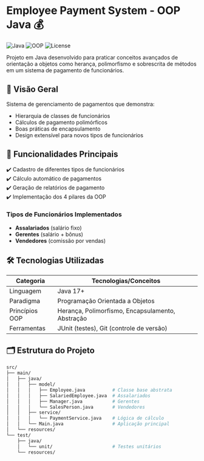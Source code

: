 # Employee Payment System - OOP Java 💰

![Java](https://img.shields.io/badge/Java-17%2B-blue?logo=java)
![OOP](https://img.shields.io/badge/OOP-Implemented-success)
![License](https://img.shields.io/badge/License-MIT-green)

Projeto em Java desenvolvido para praticar conceitos avançados de orientação a objetos como herança, polimorfismo e sobrescrita de métodos em um sistema de pagamento de funcionários.

## 📌 Visão Geral

Sistema de gerenciamento de pagamentos que demonstra:
- Hierarquia de classes de funcionários
- Cálculos de pagamento polimórficos
- Boas práticas de encapsulamento
- Design extensível para novos tipos de funcionários

## 🚀 Funcionalidades Principais

✔️ Cadastro de diferentes tipos de funcionários  
✔️ Cálculo automático de pagamentos  
✔️ Geração de relatórios de pagamento  
✔️ Implementação dos 4 pilares da OOP  

### Tipos de Funcionários Implementados
- **Assalariados** (salário fixo)
- **Gerentes** (salário + bônus)
- **Vendedores** (comissão por vendas)

## 🛠️ Tecnologias Utilizadas

| Categoria       | Tecnologias/Conceitos                          |
|-----------------|-----------------------------------------------|
| Linguagem       | Java 17+                                      |
| Paradigma       | Programação Orientada a Objetos               |
| Princípios OOP  | Herança, Polimorfismo, Encapsulamento, Abstração |
| Ferramentas     | JUnit (testes), Git (controle de versão)      |

## 🗂️ Estrutura do Projeto

```bash
src/
├── main/
│   ├── java/
│   │   ├── model/
│   │   │   ├── Employee.java          # Classe base abstrata
│   │   │   ├── SalariedEmployee.java  # Assalariados
│   │   │   ├── Manager.java           # Gerentes
│   │   │   └── SalesPerson.java       # Vendedores
│   │   ├── service/
│   │   │   └── PaymentService.java    # Lógica de cálculo
│   │   └── Main.java                  # Aplicação principal
│   └── resources/
└── test/
    ├── java/
    │   └── unit/                      # Testes unitários
    └── resources/
